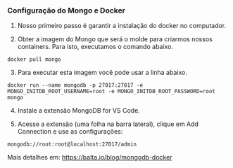 ### Configuração do Mongo e Docker

1. Nosso primeiro passo é garantir a instalação do docker no computador.

2.  Obter a imagem do Mongo que será o molde para criarmos nossos containers. Para isto, executamos o comando abaixo.

```(Bash)
docker pull mongo
```

3. Para executar esta imagem você pode usar a linha abaixo. 

```(Bash)
docker run --name mongodb -p 27017:27017 -e MONGO_INITDB_ROOT_USERNAME=root -e MONGO_INITDB_ROOT_PASSWORD=root mongo
```

4. Instale a extensão MongoDB for VS Code. 

5. Acesse a extensão (uma folha na barra lateral), clique em Add Connection e use as configurações:

```(Bash)
mongodb://root:root@localhost:27017/admin
```

Mais detalhes em: https://balta.io/blog/mongodb-docker
